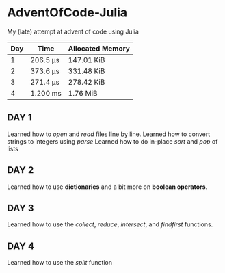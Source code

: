 # AdventOfCode-Julia
My (late) attempt at advent of code using Julia

| Day | Time | Allocated Memory |
| --- | --- | --- |
| 1 | 206.5 μs | 147.01 KiB |
| 2 | 373.6 μs | 331.48 KiB |
| 3 | 271.4 μs | 278.42 KiB |
| 4 | 1.200 ms | 1.76 MiB |

## DAY 1

Learned how to _open_ and _read_ files line by line.
Learned how to convert strings to integers using _parse_
Learned how to do in-place _sort_ and _pop_ of lists

## DAY 2

Learned how to use **dictionaries** and a bit more on **boolean operators**.

## DAY 3

Learned how to use the _collect_, _reduce_, _intersect_, and _findfirst_ functions.

## DAY 4

Learned how to use the _split_ function

